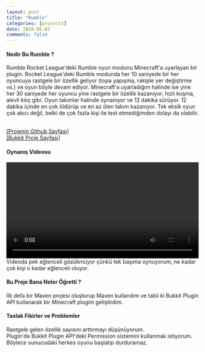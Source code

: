 ```yaml
---
layout: post
title: "Rumble"
categories: [projects]
date: 2020-05-02
comments: false
---
```



#### **Nedir Bu Rumble ?**
Rumble Rocket League'deki Rumble oyun modunu Minecraft'a uyarlayan bir plugin. Rocket League'deki Rumble modunda her 10 saniyede bir her oyuncuya rastgele bir özellik geliyor (topa yapışma, rakiple yer değiştirme vs.) ve oyun böyle devam ediyor. Minecraft'a uyarladığım halinde ise yine her 30 saniyede her oyuncu yine rastgele bir özellik kazanıyor, hızlı koşma, alevli kılıç gibi. Oyun takımlar halinde oynanıyor ve 12 dakika sürüyor. 12 dakika içinde en çok öldürüp ve en az ölen takım kazanıyor. Tek eksik oyun çok akıcı değil, belki de çok fazla kişi ile test etmediğimden dolayı da olabilir.<br> <br>

[[Projenin Github Sayfası]](https://github.com/aeren108/rumble)<br>
[[Bukkit Proje Sayfası]](https://dev.bukkit.org/projects/rumble)

#### **Oynanış Videosu**
<video style="margin: 0 auto; width: 100%;
  max-height: 100%;" controls>
  <source src="../../../../assets/vid/rumblerecord.mp4" type="video/mp4">
</video>
Videoda pek eğlenceli gözükmüyor çünkü tek başıma oynuyorum, ne kadar çok kişi o kadar eğlenceli oluyor.

#### **Bu Proje Bana Neler Öğretti ?**
İlk defa bir Maven projesi oluşturup Maven kullandım ve tabii ki Bukkit Plugin API kullanarak bir Minecraft plugini geliştirdim.

#### **Taslak Fikirler ve Problemler**
Rastgele gelen özellik sayısını arttırmayı düşünüyorum.<br>
Plugin'de Bukkit Plugin API'deki Permission sistemini kullanmak istiyorum. Böylece sunucudaki herkes oyunu başlatıp durduramaz.